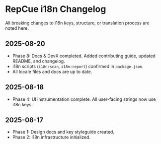 # RepCue i18n Changelog

All breaking changes to i18n keys, structure, or translation process are noted here.

## 2025-08-20
- Phase 8: Docs & DevX completed. Added contributing guide, updated README, and changelog.
- i18n scripts (`i18n:scan`, `i18n:report`) confirmed in `package.json`.
- All locale files and docs are up to date.

## 2025-08-18
- Phase 4: UI instrumentation complete. All user-facing strings now use i18n keys.

## 2025-08-17
- Phase 1: Design docs and key styleguide created.
- Phase 2: i18n infrastructure initialized.
